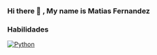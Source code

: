 ### Hi there 👋 , My name is Matias Fernandez


<!--
**m4lbec/m4lbec** is a ✨ _special_ ✨ repository because its `README.md` (this file) appears on your GitHub profile.

Here are some ideas to get you started:

- 🔭 I’m currently working on ...
- 🌱 I’m currently learning ...
- 👯 I’m looking to collaborate on ...
- 🤔 I’m looking for help with ...
- 💬 Ask me about ...
- 📫 How to reach me: ...
- 😄 Pronouns: ...
- ⚡ Fun fact: ...
-->

### Habilidades
[![Python](https://img.shields.io/badge/Swift-FA7343?style=for-the-badge&logo=swift&logoColor=white&labelColor=101010)]()
